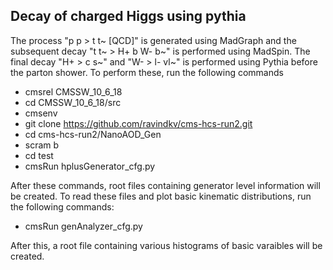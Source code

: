 ## Decay of charged Higgs using pythia
The process "p p > t t~ [QCD]" is generated using MadGraph and the 
subsequent decay  "t t~ > H+ b W- b~" is performed using MadSpin. The
final decay "H+ > c s~" and "W- > l- vl~" is performed using Pythia
before the parton shower. To perform these, run the following commands

* cmsrel CMSSW_10_6_18
* cd CMSSW_10_6_18/src
* cmsenv
* git clone https://github.com/ravindkv/cms-hcs-run2.git
* cd cms-hcs-run2/NanoAOD_Gen 
* scram b
* cd test
* cmsRun hplusGenerator_cfg.py 

After these commands, root files containing generator level information
will be created. To read these files and plot basic kinematic distributions,
run the following commands:

* cmsRun genAnalyzer_cfg.py 

After this, a root file containing various histograms of basic varaibles
will be created.

